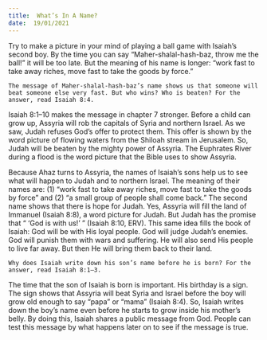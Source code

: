 ```yaml
---
title:  What’s In A Name? 
date:  19/01/2021
---
```


Try to make a picture in your mind of playing a ball game with Isaiah’s second boy. By the time you can say “Maher-shalal-hash-baz, throw me the ball!” it will be too late. But the meaning of his name is longer: “work fast to take away riches, move fast to take the goods by force.”

`The message of Maher-shalal-hash-baz’s name shows us that someone will beat someone else very fast. But who wins? Who is beaten? For the answer, read Isaiah 8:4.`

Isaiah 8:1–10 makes the message in chapter 7 stronger. Before a child can grow up, Assyria will rob the capitals of Syria and northern Israel. As we saw, Judah refuses God’s offer to protect them. This offer is shown by the word picture of flowing waters from the Shiloah stream in Jerusalem. So, Judah will be beaten by the mighty power of Assyria. The Euphrates River during a flood is the word picture that the Bible uses to show Assyria.

Because Ahaz turns to Assyria, the names of Isaiah’s sons help us to see what will happen to Judah and to northern Israel. The meaning of their names are: (1) “work fast to take away riches, move fast to take the goods by force” and (2) “a small group of people shall come back.” The second name shows that there is hope for Judah. Yes, Assyria will fill the land of Immanuel (Isaiah 8:8), a word picture for Judah. But Judah has the promise that “ ‘God is with us!’ ” (Isaiah 8:10, ERV). This same idea fills the book of Isaiah: God will be with His loyal people. God will judge Judah’s enemies. God will punish them with wars and suffering. He will also send His people to live far away. But then He will bring them back to their land.

`Why does Isaiah write down his son’s name before he is born? For the answer, read Isaiah 8:1–3.`

The time that the son of Isaiah is born is important. His birthday is a sign. The sign shows that Assyria will beat Syria and Israel before the boy will grow old enough to say “papa” or “mama” (Isaiah 8:4). So, Isaiah writes down the boy’s name even before he starts to grow inside his mother’s belly. By doing this, Isaiah shares a public message from God. People can test this message by what happens later on to see if the message is true.